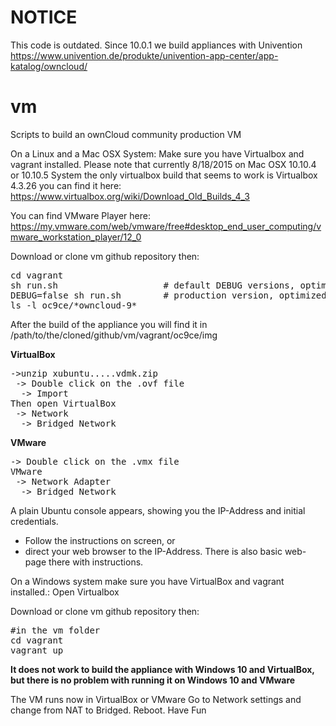 # NOTICE
This code is outdated. Since 10.0.1 we build appliances with Univention https://www.univention.de/produkte/univention-app-center/app-katalog/owncloud/

# vm
Scripts to build an ownCloud community production VM

On a Linux and a Mac OSX System:
Make sure you have Virtualbox and vagrant installed.
Please note that currently 8/18/2015 on Mac OSX 10.10.4 or 10.10.5 System the only virtualbox build that seems to work
is Virtualbox 4.3.26 you can find it here: https://www.virtualbox.org/wiki/Download_Old_Builds_4_3

You can find VMware Player here: https://my.vmware.com/web/vmware/free#desktop_end_user_computing/vmware_workstation_player/12_0

Download or clone vm github repository then:
 
<pre>
cd vagrant
sh run.sh                    # default DEBUG versions, optimized build time (ca 10 Min, no zip)
DEBUG=false sh run.sh        # production version, optimized compression (ca 20 Min build time)
ls -l oc9ce/*owncloud-9*
</pre>
After the build of the appliance you will find it in /path/to/the/cloned/github/vm/vagrant/oc9ce/img

**VirtualBox**
<pre>
->unzip xubuntu.....vdmk.zip
 -> Double click on the .ovf file
  -> Import
Then open VirtualBox
 -> Network
  -> Bridged Network
</pre>
**VMware**
<pre>
-> Double click on the .vmx file
VMware
 -> Network Adapter
  -> Bridged Network
</pre>

A plain Ubuntu console appears, showing you the IP-Address and initial credentials.
* Follow the instructions on screen, or 
* direct your web browser to the IP-Address. There is also basic web-page there with instructions.

On a Windows system make sure you have VirtualBox and vagrant installed.:
Open Virtualbox

Download or clone vm github repository then:
<pre>
#in the vm folder
cd vagrant
vagrant up
</pre>

**It does not work to build the appliance with Windows 10 and VirtualBox, but there is no problem with running it on Windows 10 and VMware**

The VM runs now in VirtualBox or VMware
Go to Network settings and change from NAT to Bridged.
Reboot.
Have Fun

